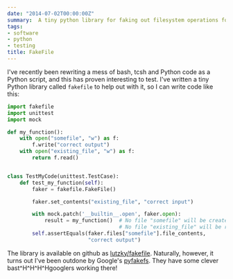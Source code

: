 ```yaml
---
date: "2014-07-02T00:00:00Z"
summary:  A tiny python library for faking out filesystem operations for tests.
tags:
- software
- python
- testing
title: FakeFile
---
```


I've recently been rewriting a mess of bash, tcsh and Python code as a Python script, and this has proven interesting to test. I've written a tiny Python library called `fakefile` to help out with it, so I can write code like this:

```python
import fakefile
import unittest
import mock

def my_function():
    with open("somefile", "w") as f:
        f.write("correct output")
    with open("existing_file", "w") as f:
        return f.read()


class TestMyCode(unittest.TestCase):
    def test_my_function(self):
        faker = fakefile.FakeFile()

        faker.set_contents("existing_file", "correct input")

        with mock.patch('__builtin__.open', faker.open):
            result = my_function()  # No file "somefile" will be created!
                                    # No file "existing_file" will be read!
        self.assertEquals(faker.files["somefile"].file_contents,
                          "correct output")
```

The library is available on github as [lutzky/fakefile](http://github.com/lutzky/fakefile). Naturally, however, it turns out I've been outdone by Google's [pyfakefs](https://pypi.python.org/pypi/pyfakefs). They have some clever bast^H^H^H^Hgooglers working there!
